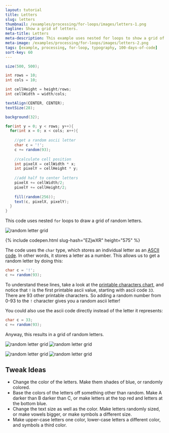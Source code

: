 ```yaml
---
layout: tutorial
title: Letters
slug: letters
thumbnail: /examples/processing/for-loops/images/letters-1.png
tagline: Show a grid of letters.
meta-title: Letters
meta-description: This example uses nested for loops to show a grid of letters.
meta-image: /examples/processing/for-loops/images/letters-2.png
tags: [example, processing, for-loop, typography, 100-days-of-code]
sort-key: 60
---
```


```java
size(500, 500);

int rows = 10;
int cols = 10;

int cellHeight = height/rows;
int cellWidth = width/cols;

textAlign(CENTER, CENTER);
textSize(28);

background(32);

for(int y = 0; y < rows; y++){
  for(int x = 0; x < cols; x++){
       
    //get a random ascii letter
    char c = '!';
    c += random(93);
    
    //calculate cell position
    int pixelX = cellWidth * x;
    int pixelY = cellHeight * y;
    
    //add half to center letters
    pixelX += cellWidth/2;
    pixelY += cellHeight/2;
    
    fill(random(256));
    text(c, pixelX, pixelY);
  }
}
```

This code uses nested `for` loops to draw a grid of random letters.

![random letter grid](/examples/processing/for-loops/images/letters-3.png)

{% include codepen.html slug-hash="EZjwXR" height="575" %}

The code uses the `char` type, which stores an individual letter as an [ASCII code](https://en.wikipedia.org/wiki/ASCII). In other words, it stores a letter as a number. This allows us to get a random letter by doing this:

```java
char c = '!';
c += random(93);
```

To understand these lines, take a look at the [printable characters chart](https://en.wikipedia.org/wiki/ASCII#Printable_characters), and notice that `!` is the first printable ascii value, starting with ascii code `33`. There are 93 other printable characters. So adding a random number from 0-93 to the `!` character gives you a random ascii letter!

You could also use the ascii code directly instead of the letter it represents:

```java
char c = 33;
c += random(93);
```

Anyway, this results in a grid of random letters.

![random letter grid](/examples/processing/for-loops/images/letters-3.png) ![random letter grid](/examples/processing/for-loops/images/letters-4.png) 

![random letter grid](/examples/processing/for-loops/images/letters-5.png) ![random letter grid](/examples/processing/for-loops/images/letters-6.png)

## Tweak Ideas
- Change the color of the letters. Make them shades of blue, or randomly colored.
- Base the colors of the letters off something other than random. Make A darker than B darker than C, or make letters at the top red and letters at the bottom blue.
- Change the text size as well as the color. Make letters randomly sized, or make vowels bigger, or make symbols a different size.
- Make upper-case letters one color, lower-case letters a different color, and symbols a third color.

